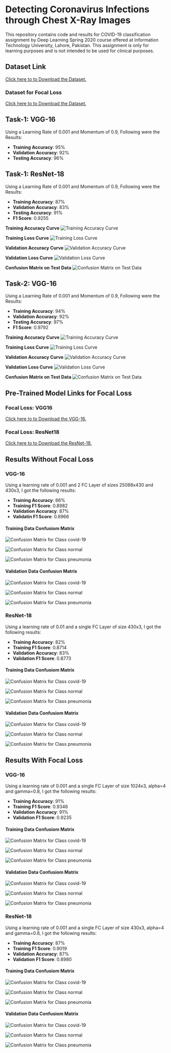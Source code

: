 # Detecting Coronavirus Infections through Chest X-Ray Images
This repository contains code and results for COVID-19 classification assignment by
Deep Learning Spring 2020 course offered at Information Technology University,
Lahore, Pakistan. This assignment is only for learning purposes and is not intended to
be used for clinical purposes.

## Dataset Link
[Click here to to Download the Dataset.](https://drive.google.com/file/d/1-HQQciKYfwAO3oH7ci6zhg45DduvkpnK/view)

### Dataset for Focal Loss
[Click here to to Download the Dataset.](https://drive.google.com/file/d/1eytbwaLQBv12psV8I-aMkIli9N3bf8nO/view)


## Task-1: VGG-16
Using a Learning Rate of 0.001 and Momentum of 0.9, Following were the Results:
- **Training Accuracy**: 95%
- **Validation Accuracy**: 92%
- **Testing Accuracy**: 96%

## Task-1: ResNet-18
Using a Learning Rate of 0.001 and Momentum of 0.9, Following were the Results:
- **Training Accuracy**: 87%
- **Validation Accuracy**: 83%
- **Testing Accuracy**: 91%
- **F1 Score**: 0.9255

**Training Accuracy Curve**
![Training Accuracy Curve](https://github.com/bscs16033/bscs16033_COVID19_DLSpring2020/blob/master/results/task1_resnet18_training_accuracy_curve.png)

**Training Loss Curve**
![Training Loss Curve](https://github.com/bscs16033/bscs16033_COVID19_DLSpring2020/blob/master/results/task1_resnet18_training_loss_curve.png)

**Validation Accuracy Curve**
![Validation Accuracy Curve](https://github.com/bscs16033/bscs16033_COVID19_DLSpring2020/blob/master/results/task1_resnet18_validation_accuracy_curve.png)

**Validation Loss Curve**
![Validation Loss Curve](https://github.com/bscs16033/bscs16033_COVID19_DLSpring2020/blob/master/results/task1_resnet18_validation_loss_curve.png)

**Confusion Matrix on Test Data**
![Confusion Matrix on Test Data](https://github.com/bscs16033/bscs16033_COVID19_DLSpring2020/blob/master/results/task1_resnet18_confusion_matrix.png)


## Task-2: VGG-16
Using a Learning Rate of 0.001 and Momentum of 0.9, Following were the Results:
- **Training Accuracy**: 94%
- **Validation Accuracy**: 92%
- **Testing Accuracy**: 97%
- **F1 Score**: 0.9792

**Training Accuracy Curve**
![Training Accuracy Curve](https://github.com/bscs16033/bscs16033_COVID19_DLSpring2020/blob/master/results/task2_vgg16_training_accuracy_curve.png)

**Training Loss Curve**
![Training Loss Curve](https://github.com/bscs16033/bscs16033_COVID19_DLSpring2020/blob/master/results/task2_vgg16_training_loss_curve.png)

**Validation Accuracy Curve**
![Validation Accuracy Curve](https://github.com/bscs16033/bscs16033_COVID19_DLSpring2020/blob/master/results/task2_vgg16_validation_accuracy_curve.png)

**Validation Loss Curve**
![Validation Loss Curve](https://github.com/bscs16033/bscs16033_COVID19_DLSpring2020/blob/master/results/task2_vgg16_validation_loss_curve.png)

**Confusion Matrix on Test Data**
![Confusion Matrix on Test Data](https://github.com/bscs16033/bscs16033_COVID19_DLSpring2020/blob/master/results/task2_vgg16_confusion_matrix.png)

## Pre-Trained Model Links for Focal Loss
### Focal Loss: VGG16
[Click here to to Download the VGG-16.](https://drive.google.com/open?id=1rEMnI7naUXEgu9JygASOp-tcuSThH-bf)

### Focal Loss: ResNet18
[Click here to to Download the ResNet-18.](https://drive.google.com/open?id=1-1IHWNW2fZAqJZSkV6QdwGjJJ4DQaEZ4)

## Results Without Focal Loss
### VGG-16
Using a learning rate of 0.001 and 2 FC Layer of sizes 25088x430 and 430x3, I got the following results:
- **Training Accuracy**: 86%
- **Training F1 Score**: 0.8982
- **Validation Accuracy**: 87%
- **Validatin F1 Score**: 0.8966

#### Training Data Confusiom Matrix
![Confusion Matrix for Class covid-19](https://github.com/bscs16033/bscs16033_COVID19_DLSpring2020/blob/master/results/without_focal_loss_vgg16_training_covid19.png)

![Confusion Matrix for Class normal](https://github.com/bscs16033/bscs16033_COVID19_DLSpring2020/blob/master/results/without_focal_loss_vgg16_training_normal.png)

![Confusion Matrix for Class pneumonia](https://github.com/bscs16033/bscs16033_COVID19_DLSpring2020/blob/master/results/without_focal_loss_vgg16_training_pneumonia.png)

#### Validation Data Confusion Matrix
![Confusion Matrix for Class covid-19](https://github.com/bscs16033/bscs16033_COVID19_DLSpring2020/blob/master/results/without_focal_loss_vgg16_validation_covid19.png)

![Confusion Matrix for Class normal](https://github.com/bscs16033/bscs16033_COVID19_DLSpring2020/blob/master/results/without_focal_loss_vgg16_validation_normal.png)

![Confusion Matrix for Class pneumonia](https://github.com/bscs16033/bscs16033_COVID19_DLSpring2020/blob/master/results/without_focal_loss_vgg16_validation_pneumonia.png)

### ResNet-18
Using a learning rate of 0.01 and a single FC Layer of size 430x3, I got the following results:
- **Training Accuracy**: 82%
- **Training F1 Score**: 0.8714
- **Validation Accuracy**: 83%
- **Validation F1 Score**: 0.8773

#### Training Data Confusiom Matrix
![Confusion Matrix for Class covid-19](https://github.com/bscs16033/bscs16033_COVID19_DLSpring2020/blob/master/results/without_focal_loss_resnet18_training_covid19.png)

![Confusion Matrix for Class normal](https://github.com/bscs16033/bscs16033_COVID19_DLSpring2020/blob/master/results/without_focal_loss_resnet18_training_normal.png)

![Confusion Matrix for Class pneumonia](https://github.com/bscs16033/bscs16033_COVID19_DLSpring2020/blob/master/results/without_focal_loss_resnet18_training_pneumonia.png)

#### Validation Data Confusiom Matrix
![Confusion Matrix for Class covid-19](https://github.com/bscs16033/bscs16033_COVID19_DLSpring2020/blob/master/results/without_focal_loss_resnet18_validation_covid19.png)

![Confusion Matrix for Class normal](https://github.com/bscs16033/bscs16033_COVID19_DLSpring2020/blob/master/results/without_focal_loss_resnet18_validation_normal.png)

![Confusion Matrix for Class pneumonia](https://github.com/bscs16033/bscs16033_COVID19_DLSpring2020/blob/master/results/without_focal_loss_resnet18_validation_pneumonia.png)


## Results With Focal Loss
### VGG-16
Using a learning rate of 0.001 and a single FC Layer of size 1024x3, alpha=4 and gamma=0.8, I got the following results:
- **Training Accuracy**: 91%
- **Training F1 Score**: 0.9346
- **Validation Accuracy**: 91%
- **Validation F1 Score**: 0.9235

#### Training Data Confusiom Matrix
![Confusion Matrix for Class covid-19](https://github.com/bscs16033/bscs16033_COVID19_DLSpring2020/blob/master/results/with_focal_loss_vgg16_training_covid19.png)

![Confusion Matrix for Class normal](https://github.com/bscs16033/bscs16033_COVID19_DLSpring2020/blob/master/results/with_focal_loss_vgg16_training_normal.png)

![Confusion Matrix for Class pneumonia](https://github.com/bscs16033/bscs16033_COVID19_DLSpring2020/blob/master/results/with_focal_loss_vgg16_training_pneumonia.png)

#### Validation Data Confusiom Matrix
![Confusion Matrix for Class covid-19](https://github.com/bscs16033/bscs16033_COVID19_DLSpring2020/blob/master/results/with_focal_loss_vgg16_validation_covid19.png)

![Confusion Matrix for Class normal](https://github.com/bscs16033/bscs16033_COVID19_DLSpring2020/blob/master/results/with_focal_loss_vgg16_validation_normal.png)

![Confusion Matrix for Class pneumonia](https://github.com/bscs16033/bscs16033_COVID19_DLSpring2020/blob/master/results/with_focal_loss_vgg16_validation_pneumonia.png)

### ResNet-18
Using a learning rate of 0.001 and a single FC Layer of size 430x3, alpha=4 and gamma=0.8, I got the following results:
- **Training Accuracy**: 87%
- **Training F1 Score**: 0.9019
- **Validation Accuracy**: 87%
- **Validation F1 Score**: 0.8980

#### Training Data Confusiom Matrix
![Confusion Matrix for Class covid-19](https://github.com/bscs16033/bscs16033_COVID19_DLSpring2020/blob/master/results/with_focal_loss_resnet18_training_covid19.png)

![Confusion Matrix for Class normal](https://github.com/bscs16033/bscs16033_COVID19_DLSpring2020/blob/master/results/with_focal_loss_resnet18_training_normal.png)

![Confusion Matrix for Class pneumonia](https://github.com/bscs16033/bscs16033_COVID19_DLSpring2020/blob/master/results/with_focal_loss_resnet18_training_pneumonia.png)

#### Validation Data Confusiom Matrix
![Confusion Matrix for Class covid-19](https://github.com/bscs16033/bscs16033_COVID19_DLSpring2020/blob/master/results/with_focal_loss_resnet18_validation_covid19.png)

![Confusion Matrix for Class normal](https://github.com/bscs16033/bscs16033_COVID19_DLSpring2020/blob/master/results/with_focal_loss_resnet18_validation_normal.png)

![Confusion Matrix for Class pneumonia](https://github.com/bscs16033/bscs16033_COVID19_DLSpring2020/blob/master/results/with_focal_loss_resnet18_validation_pneumonia.png)

